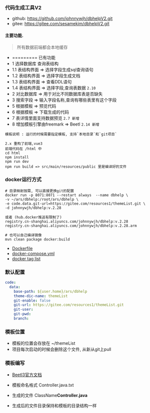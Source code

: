 ### 代码生成工具V2 
- github: https://github.com/johnnywjh/dbhelpV2.git
- gitee:  https://gitee.com/sesamekim/dbhelpV2.git

#### 主要功能.
> 所有数据前端都会本地缓存
- ========= 已有功能
- 1 选择数据库 查询表结构
- 1.1 表结构界面 => 选择字段生成sql查询语句
- 1.2 表结构界面 => 选择字段生成文档
- 1.3 表结构界面 => 查看DDL语句
- 1.4 表结构界面 => 选择字段,查询表数据 `2.10`
- 2 对比数据库 => 用于对比不同数据库表是否缺失
- 3 搜索字段 => 输入字段名称,查询有哪些表里有这个字段
- 5 根据模板 => 预览代码
- 6 根据模板 => 下载生成的代码
- 7 表详情里面支持数据预览  `2.7 新增`
- 8 增加模板引擎由freemark => Beetl `2.14 新增`
```
模板说明 : 运行的时候需要指定模板, 支持`本地目录`和`git项目`
```

```
2.x 重构了前端,vue3
前端代码在 /html 中
cd html
npm install
npm run dev
npm run build => src/main/resources/public 里是编译好的文件
```

### docker运行方式
```shell
# 目录映射按需, 可以直接更换git的配置
docker run -p 8071:8071 --restart always  --name dbhelp \
-v ~/ars/dbhelp:/root/ars/dbhelp \
-e code.data.git-url=https://gitee.com/resources1/themeList.git \
-d johnnywjh/dbhelp:v.2.28

或者 (hub.docker推送有限制了)
registry.cn-shanghai.aliyuncs.com/johnnywjh/dbhelp:v.2.28
registry.cn-shanghai.aliyuncs.com/johnnywjh/dbhelp:v.2.28.arm

# 也可以自己编译镜像
mvn clean package docker:build
```
- [Dockerfile](./src/main/docker/Dockerfile)
- [docker-compose.yml](build/compose/docker-compose.yml)
- [docker tag list](https://hub.docker.com/repository/docker/johnnywjh/dbhelp)

### 默认配置
```yaml
code:
  data:
    base-path: ${user.home}/ars/dbhelp
    theme-dic-name: themeList
    git-enable: false
    git-url: https://gitee.com/resources1/themeList.git
    git-user:
    git-pwd:
    branch:
```

### 模板位置

- 模板的位置会存放在 ~/themeList
- 项目每次启动的时候会删除这个文件, 从新从git上pull

### 模板编写

- [Beetl3官方文档](https://www.kancloud.cn/xiandafu/beetl3_guide/2138944)

- 模板命名格式 Controller.java.txt
- 生成的文件   ClassName**Controller.java**
-  生成后的文件目录保持和模板的目录结构一样



